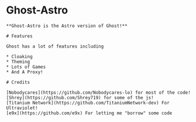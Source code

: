 # Ghost-Astro

    **Ghost-Astro is the Astro version of Ghost!**

    # Features

    Ghost has a lot of features including

    * Cloaking
    * Theming
    * Lots of Games
    * And A Proxy!

    # Credits

    [Nobodycares](https://github.com/Nobodycares-lo) for most of the code!
    [Shrey](https://github.com/Shrey719) for some of the js!
    [Titanium Network](https://github.com/TitaniumNetwork-dev) For Ultraviolet!
    [e9x](https://github.com/e9x) For letting me "borrow" some code
